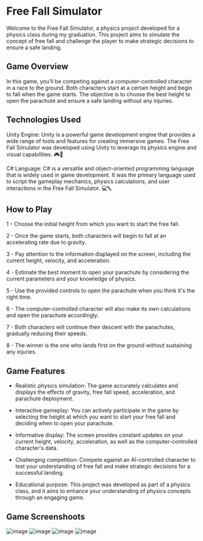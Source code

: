 <h1>Free Fall Simulator</h1>

Welcome to the Free Fall Simulator, a physics project developed for a physics class during my graduation. This project aims to simulate the concept of free fall and challenge the player to make strategic decisions to ensure a safe landing.

<h2>Game Overview</h2>

In this game, you'll be competing against a computer-controlled character in a race to the ground. Both characters start at a certain height and begin to fall when the game starts. The objective is to choose the best height to open the parachute and ensure a safe landing without any injuries.

<h2>Technologies Used</h2>

   Unity Engine: Unity is a powerful game development engine that provides a wide range of tools and features for creating immersive games. 
   The Free Fall Simulator was developed using Unity to leverage its physics engine and visual capabilities. 🎮🔧
   
   C# Language: C# is a versatile and object-oriented programming language that is widely used in game development. It was the primary language used to script the gameplay mechanics, physics calculations, and user interactions in the Free Fall Simulator. 💻🔤

<h2>How to Play</h2>

   1 - Choose the initial height from which you want to start the free fall.
   
   2 - Once the game starts, both characters will begin to fall at an accelerating rate due to gravity.
  
   3 - Pay attention to the information displayed on the screen, including the current height, velocity, and acceleration.
    
   4 - Estimate the best moment to open your parachute by considering the current parameters and your knowledge of physics.
   
   5 - Use the provided controls to open the parachute when you think it's the right time.
    
   6 - The computer-controlled character will also make its own calculations and open the parachute accordingly.
   
   7 - Both characters will continue their descent with the parachutes, gradually reducing their speeds.
   
   8 - The winner is the one who lands first on the ground without sustaining any injuries.

<h2>Game Features</h2>

   - Realistic physics simulation: The game accurately calculates and displays the effects of gravity, free fall speed, acceleration, and parachute deployment.
    
   - Interactive gameplay: You can actively participate in the game by selecting the height at which you want to start your free fall and deciding when to open your parachute.
   
   - Informative display: The screen provides constant updates on your current height, velocity, acceleration, as well as the computer-controlled character's data.
    
   - Challenging competition: Compete against an AI-controlled character to test your understanding of free fall and make strategic decisions for a successful landing.
   
   - Educational purpose: This project was developed as part of a physics class, and it aims to enhance your understanding of physics concepts through an engaging game.

<h2>Game Screenshoots</h2>

![image](https://github.com/viniferp/ParachutePhysicsGame/assets/39788625/14a7e785-66da-4904-bf6a-dd18e4145040)
![image](https://github.com/viniferp/ParachutePhysicsGame/assets/39788625/59870a73-a4a4-40c4-aa09-1ed319f5f425)
![image](https://github.com/viniferp/ParachutePhysicsGame/assets/39788625/1012fe6e-bc15-4153-9ab4-8256fa5cbc21)
![image](https://github.com/viniferp/ParachutePhysicsGame/assets/39788625/9686d39d-84f6-4de9-b046-b1ab52091fab)

